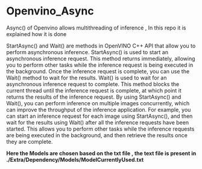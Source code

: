 # Openvino_Async
Async() of Openvino allows multithreading of inference , In this repo it is explained how it is done

StartAsync() and Wait() are methods in OpenVINO C++ API that allow you to perform asynchronous inference.
StartAsync() is used to start an asynchronous inference request. This method returns immediately, allowing you to perform other tasks while the inference request is being executed in the background. Once the inference request is complete, you can use the Wait() method to wait for the results.
Wait() is used to wait for an asynchronous inference request to complete. This method blocks the current thread until the inference request is complete, at which point it returns the results of the inference request.
By using StartAsync() and Wait(), you can perform inference on multiple images concurrently, which can improve the throughput of the inference application. For example, you can start an inference request for each image using StartAsync(), and then wait for the results using Wait() after all the inference requests have been started. This allows you to perform other tasks while the inference requests are being executed in the background, and then retrieve the results once they are complete.

**Here the Models are chosen based on the txt file , the text file is present in ./Extra/Dependency/Models/ModelCurrentlyUsed.txt**
